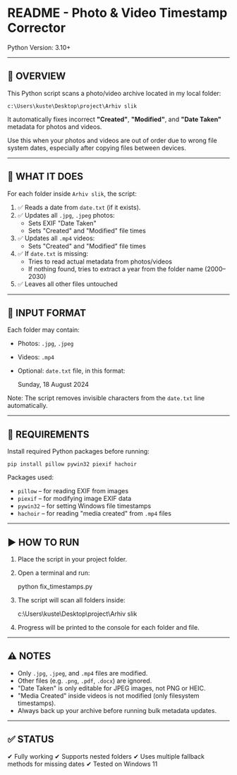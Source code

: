 README - Photo & Video Timestamp Corrector
==========================================

Python Version: 3.10+

------------------------------------------
📌 OVERVIEW
------------------------------------------

This Python script scans a photo/video archive located in my local folder:

    c:\Users\kuste\Desktop\project\Arhiv slik

It automatically fixes incorrect **"Created"**, **"Modified"**, and **"Date Taken"** metadata for photos and videos.

Use this when your photos and videos are out of order due to wrong file system dates, especially after copying files between devices.

------------------------------------------
🎯 WHAT IT DOES
------------------------------------------

For each folder inside `Arhiv slik`, the script:

1. ✅ Reads a date from `date.txt` (if it exists).
2. ✅ Updates all `.jpg`, `.jpeg` photos:
     - Sets EXIF "Date Taken"
     - Sets "Created" and "Modified" file times
3. ✅ Updates all `.mp4` videos:
     - Sets "Created" and "Modified" file times
4. ✅ If `date.txt` is missing:
     - Tries to read actual metadata from photos/videos
     - If nothing found, tries to extract a year from the folder name (2000–2030)
5. ✅ Leaves all other files untouched

------------------------------------------
📁 INPUT FORMAT
------------------------------------------

Each folder may contain:

- Photos: `.jpg`, `.jpeg`
- Videos: `.mp4`
- Optional: `date.txt` file, in this format:

    Sunday, ‎18 ‎August ‎2024

Note: The script removes invisible characters from the `date.txt` line automatically.

------------------------------------------
🔧 REQUIREMENTS
------------------------------------------

Install required Python packages before running:

    pip install pillow pywin32 piexif hachoir

Packages used:
- `pillow` – for reading EXIF from images
- `piexif` – for modifying image EXIF data
- `pywin32` – for setting Windows file timestamps
- `hachoir` – for reading "media created" from `.mp4` files

------------------------------------------
▶️ HOW TO RUN
------------------------------------------

1. Place the script in your project folder.

2. Open a terminal and run:

    python fix_timestamps.py

3. The script will scan all folders inside:

    c:\Users\kuste\Desktop\project\Arhiv slik

4. Progress will be printed to the console for each folder and file.

------------------------------------------
⚠️ NOTES
------------------------------------------

- Only `.jpg`, `.jpeg`, and `.mp4` files are modified.
- Other files (e.g. `.png`, `.pdf`, `.docx`) are ignored.
- "Date Taken" is only editable for JPEG images, not PNG or HEIC.
- "Media Created" inside videos is not modified (only filesystem timestamps).
- Always back up your archive before running bulk metadata updates.

------------------------------------------
✅ STATUS
------------------------------------------

✔ Fully working
✔ Supports nested folders
✔ Uses multiple fallback methods for missing dates
✔ Tested on Windows 11


